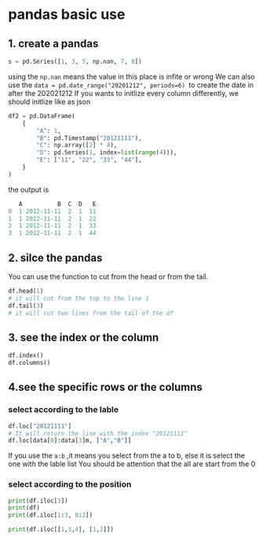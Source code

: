 # pandas basic use
## 1. create a pandas
```python
s = pd.Series([1, 3, 5, np.nan, 7, 8])
```
using the `np.nan` means the value in this place is infite or wrong
We can also use the `data = pd.date_range("20201212", periods=6)
`to create the date in after the 202021212
If you wants to initlize every column differently, we should initlize like as json
```python
df2 = pd.DataFrame(
    {
        "A": 1,
        "B": pd.Timestamp("20121111"),
        "C": np.array([2] * 4),
        "D": pd.Series(1, index=list(range(4))),
        "E": ["11", "22", "33", "44"],
    }
)
```
the output is
```python
   A          B  C  D   E
0  1 2012-11-11  2  1  11
1  1 2012-11-11  2  1  22
2  1 2012-11-11  2  1  33
3  1 2012-11-11  2  1  44
```
## 2. silce the pandas
You can use the function to cut from the head or from the tail.
```python
df.head(1)
# it will cut from the top to the line 1
df.tail(3)
# it will cut two lines from the tail of the df
```

## 3. see the index or the column
```python
df.index()
df.columns()
```

## 4.see the specific rows or the columns
### select according to the lable
```python
df.loc["20121111"]
# It will return the line with the index "20121111"
df.loc[data[0]:data[3]m, ["A","B"]]
```
If you use the `a:b` ,it means you select from the a to b, else it is select the one with the lable list
You should be attention that the all are start from the 0

### select according to the position
```python
print(df.iloc[3])
print(df)
print(df.iloc[1:3, 0:2])

print(df.iloc[[1,3,4], [1,2]])
```